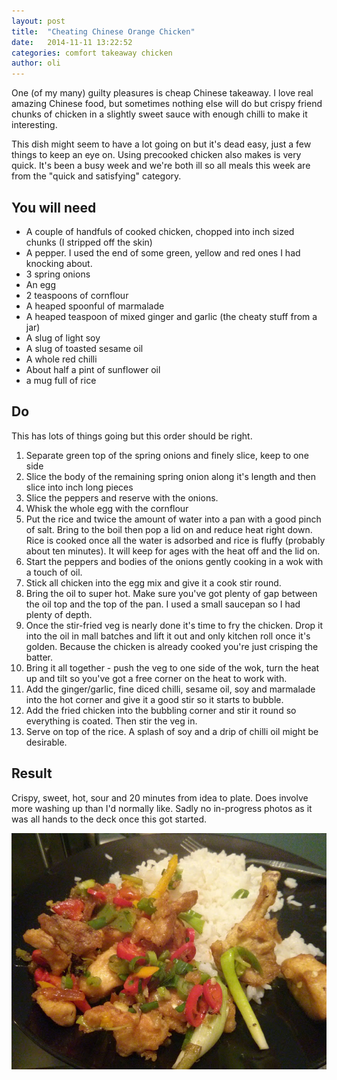```yaml
---
layout: post
title:  "Cheating Chinese Orange Chicken"
date:   2014-11-11 13:22:52
categories: comfort takeaway chicken
author: oli
---
```


One (of my many) guilty pleasures is cheap Chinese takeaway.  I love real amazing Chinese food, but sometimes nothing else will do but crispy friend chunks of chicken in a slightly sweet sauce with enough chilli to make it interesting.

This dish might seem to have a lot going on but it's dead easy, just a few things to keep an eye on.  Using precooked chicken also makes is very quick.  It's been a busy week and we're both ill so all meals this week are from the "quick and satisfying" category.


## You will need

* A couple of handfuls of cooked chicken, chopped into inch sized chunks (I stripped off the skin)
* A pepper.  I used the end of some green, yellow and red ones I had knocking about.
* 3 spring onions
* An egg
* 2 teaspoons of cornflour
* A heaped spoonful of marmalade
* A heaped teaspoon of mixed ginger and garlic (the cheaty stuff from a jar)
* A slug of light soy
* A slug of toasted sesame oil
* A whole red chilli
* About half a pint of sunflower oil
* a mug full of rice


## Do

This has lots of things going but this order should be right.

1. Separate green top of the spring onions and finely slice, keep to one side
2. Slice the body of the remaining spring onion along it's length and then slice into inch long pieces
3. Slice the peppers and reserve with the onions.
4. Whisk the whole egg with the cornflour
5. Put the rice and twice the amount of water into a pan with a good pinch of salt.  Bring to the boil then pop a lid on and reduce heat right down.  Rice is cooked once all the water is adsorbed and rice is fluffy (probably about ten minutes).  It will keep for ages with the heat off and the lid on.
6. Start the peppers and bodies of the onions gently cooking in a wok with a touch of oil.
7. Stick all chicken into the egg mix and give it a cook stir round.
8. Bring the oil to super hot.  Make sure you've got plenty of gap between the oil top and the top of the pan.  I used a small saucepan so I had plenty of depth.
9. Once the stir-fried veg is nearly done it's time to fry the chicken.  Drop it into the oil in mall batches and lift it out and only kitchen roll once it's golden.  Because the chicken is already cooked you're just crisping the batter.
10. Bring it all together - push the veg to one side of the wok, turn the heat up and tilt so you've got a free corner on the heat to work with.
11. Add the ginger/garlic, fine diced chilli, sesame oil, soy and marmalade into the hot corner and give it a good stir so it starts to bubble.
12. Add the fried chicken into the bubbling corner and stir it round so everything is coated.  Then stir the veg in.
13. Serve on top of the rice.  A splash of soy and a drip of chilli oil might be desirable.



## Result

Crispy, sweet, hot, sour and 20 minutes from idea to plate.  Does involve more washing up than I'd normally like.  Sadly no in-progress photos as it was all hands to the deck once this got started.

![Finished cheats orange chicken hitting the plate](/images/orange_chicken.jpg "Finished cheats orange chicken hitting the plate")

